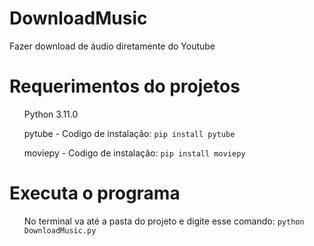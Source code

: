 # DownloadMusic
Fazer download de áudio diretamente do Youtube

# Requerimentos do projetos
<ul>Python 3.11.0</ul>
<ul>pytube - Codigo de instalação: <code>pip install pytube</code></ul>
<ul>moviepy - Codigo de instalação: <code>pip install moviepy</code></ul>

# Executa o programa
<ul>No terminal va até a pasta do projeto e digite esse comando: <code>python DownloadMusic.py</code></ul>
